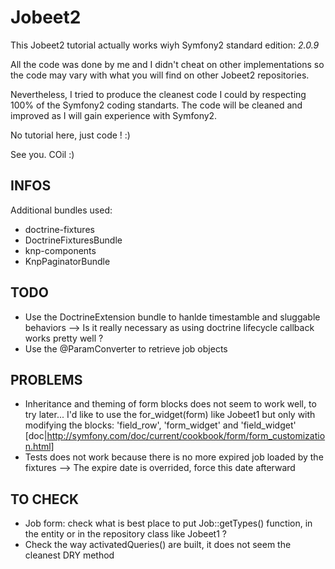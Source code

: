 Jobeet2
=======

This Jobeet2 tutorial actually works wiyh Symfony2 standard edition: *2.0.9*

All the code was done by me and I didn't cheat on other implementations so the code
may vary with what you will find on other Jobeet2 repositories.

Nevertheless, I tried to produce the cleanest code I could by respecting 100%
of the Symfony2 coding standarts. The code will be cleaned and improved as
I will gain experience with Symfony2.

No tutorial here, just code ! :)

See you. COil :)

INFOS
-----

Additional bundles used:

* doctrine-fixtures
* DoctrineFixturesBundle
* knp-components
* KnpPaginatorBundle

TODO
----

* Use the DoctrineExtension bundle to hanlde timestamble and sluggable behaviors
  --> Is it really necessary as using doctrine lifecycle callback works pretty well ?
* Use the @ParamConverter to retrieve job objects

PROBLEMS
--------

* Inheritance and theming of form blocks does not seem to work well, to try later...
  I'd like to use the for_widget(form) like Jobeet1 but only with modifying the blocks:
  'field_row', 'form_widget' and 'field_widget' [doc|http://symfony.com/doc/current/cookbook/form/form_customization.html]
* Tests does not work because there is no more expired job loaded by the fixtures
  --> The expire date is overrided, force this date afterward

TO CHECK
--------

* Job form: check what is best place to put Job::getTypes() function, in the entity
  or in the repository class like Jobeet1 ?
* Check the way activatedQueries() are built, it does not seem the cleanest DRY method